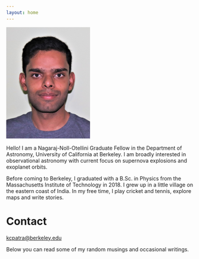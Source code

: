 ```yaml
---
layout: home 
---
```


<img src="/assets/img/ID_photo_submission.jpg" class="center" width="225" height="300">  

Hello! I am a Nagaraj-Noll-Otellini Graduate Fellow in the Department of Astronomy, University of California at Berkeley.
I am broadly interested in observational astronomy with current focus on supernova explosions and exoplanet orbits.

Before coming to Berkeley, I graduated with a B.Sc. in Physics from the Massachusetts Institute of Technology in 2018. 
I grew up in a little village on the eastern coast of India. In my free time, I play cricket and tennis, explore maps and write stories. 

# Contact
kcpatra@berkeley.edu

Below you can read some of my random musings and occasional writings. 





